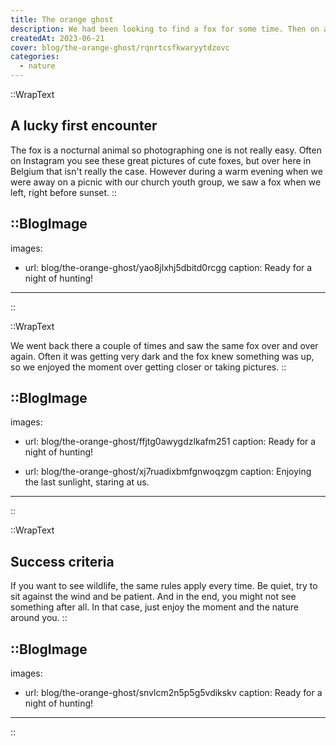 ```yaml
---
title: The orange ghost
description: We had been looking to find a fox for some time. Then on an unexpected moment we found one. Right before nightfall, the fox searches the bins of the picnic site for leftovers.
createdAt: 2023-06-21
cover: blog/the-orange-ghost/rqnrtcsfkwaryytdzovc
categories:
  - nature
---
```


::WrapText

<h2 class="font-theme mb-6 text-3xl tracking-wide font-bold">A lucky first encounter</h2>

The fox is a nocturnal animal so photographing one is not really easy. Often on Instagram you see these great pictures of cute foxes, but over here in Belgium that isn't really the case.
However during a warm evening when we were away on a picnic with our church youth group, we saw a fox when we left, right before sunset.
::

<!-- prettier-ignore -->
::BlogImage
---

images:

- url: blog/the-orange-ghost/yao8jlxhj5dbitd0rcgg
  caption: Ready for a night of hunting!

---

::

::WrapText

We went back there a couple of times and saw the same fox over and over again. Often it was getting very dark and the fox knew something was up, so we enjoyed the moment over getting closer or taking pictures.
::

<!-- prettier-ignore -->
::BlogImage
---

images:

- url: blog/the-orange-ghost/ffjtg0awygdzlkafm251
  caption: Ready for a night of hunting!

- url: blog/the-orange-ghost/xj7ruadixbmfgnwoqzgm
  caption: Enjoying the last sunlight, staring at us.

---

::

::WrapText

<h2 class="font-theme mb-6 text-3xl tracking-wide font-bold">Success criteria</h2>
If you want to see wildlife, the same rules apply every time. Be quiet, try to sit against the wind and be patient. And in the end, you might not see something after all. In that case, just enjoy the moment and the nature around you.
::

<!-- prettier-ignore -->
::BlogImage
---

images:

- url: blog/the-orange-ghost/snvlcm2n5p5g5vdikskv
  caption: Ready for a night of hunting!

---

::
